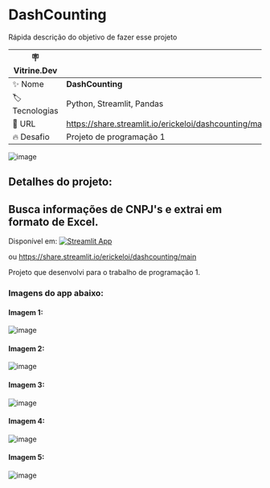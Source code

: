 # DashCounting

Rápida descrição do objetivo de fazer esse projeto

| :placard: Vitrine.Dev |     |
| -------------  | --- |
| :sparkles: Nome        | **DashCounting**
| :label: Tecnologias | Python, Streamlit, Pandas
| :rocket: URL         | https://share.streamlit.io/erickeloi/dashcounting/main
| :fire: Desafio     | Projeto de programação 1

<!-- Inserir imagem com a #vitrinedev ao final do link -->
![image](https://user-images.githubusercontent.com/65841249/192380690-ee508a96-297e-4ce5-ba88-83fff1b7e452.png#vitrinedev)

## Detalhes do projeto:
## Busca informações de CNPJ's e extrai em formato de Excel.

Disponível em: [![Streamlit App](https://static.streamlit.io/badges/streamlit_badge_black_white.svg)](https://share.streamlit.io/erickeloi/dashcounting/main)

ou https://share.streamlit.io/erickeloi/dashcounting/main

Projeto que desenvolvi para o trabalho de programação 1.

### Imagens do app abaixo:

#### Imagem 1:
![image](https://user-images.githubusercontent.com/65841249/177694125-788d0754-6da3-4ca0-85f2-ccdc1638d4dd.png)
#### Imagem 2:
![image](https://user-images.githubusercontent.com/65841249/177694441-6a897adc-4da6-47ff-b113-a414995e05b9.png)
#### Imagem 3:
![image](https://user-images.githubusercontent.com/65841249/177694572-6cc8f4cf-6516-4592-8842-b54f6b9af108.png)
#### Imagem 4:
![image](https://user-images.githubusercontent.com/65841249/177694746-42db07eb-c129-4b22-b292-14109337f5cd.png)
#### Imagem 5:
![image](https://user-images.githubusercontent.com/65841249/177694809-b438e024-0603-49ef-b0ee-63ee3b64a63d.png)

